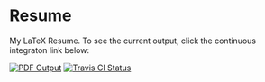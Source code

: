 # Resume
My LaTeX Resume. To see the current output, click the continuous integraton link below:

[![PDF Output](http://www.freeiconspng.com/uploads/pdf-icon-png-17.png)](http://www.evanoman.com/EvanOman.pdf) [![Travis CI Status](https://travis-ci.org/EvanOman/Resume.svg?branch=master)](https://travis-ci.org/EvanOman/Resume)
